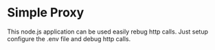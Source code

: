 # Simple Proxy

This node.js application can be used easily rebug http calls. Just setup configure the .env file and debug http calls.